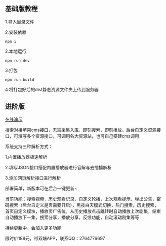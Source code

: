 ## 基础版教程

1.导入目录文件

2.安装依赖

`npm i`

2.本地运行

`npm run dev`

3.打包

`npm run build`

4.将打包好后的dist静态资源文件夹上传到服务器

## 进阶版

[在线演示](https://movie.mofaxi.cn/)

搜索对接苹果cms接口，无需采集入库，即刻搜索，即刻播放。后台自定义资源接口，可填写多个资源接口，可调用各大资源站，也可自己搭建cms调用

系统支持三种解析方式：

1.内置播放器极速解析

2.填写JSON接口搭配内置播放器进行官解与去插播解析

3.添加网页解析接口进行解析

部署简单，新版本可在后台一键更新~

当前功能：搜索视频，历史观看记录，自定义轮播，上次观看提示，弹出公告，密码搜索（后台自定义是否需要开启），黑夜白天模式切换，热门搜索，历史搜索，首页自定义模块，播放页广告位，从历史播放点击跳转时自动播放上次剧集，结束自动播放下一集，搜索分享，播放分享，反馈功能，自动滚动剧集等等

持续更新中，会加入更多功能

限时价188元，带双端APP，联系QQ：2764776697
